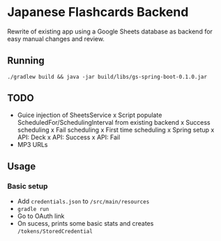# Japanese Flashcards Backend

Rewrite of existing app using a Google Sheets database as backend for easy manual changes and review.

## Running

`./gradlew build && java -jar build/libs/gs-spring-boot-0.1.0.jar`

## TODO

- Guice injection of SheetsService
x Script populate ScheduledFor/SchedulingInterval from existing backend
x Success scheduling
x Fail scheduling
x First time scheduling
x Spring setup
x API: Deck
x API: Success
x API: Fail
- MP3 URLs

## Usage

### Basic setup

- Add `credentials.json` to `/src/main/resources`
- `gradle run`
- Go to OAuth link
- On sucess, prints some basic stats and creates `/tokens/StoredCredential`
